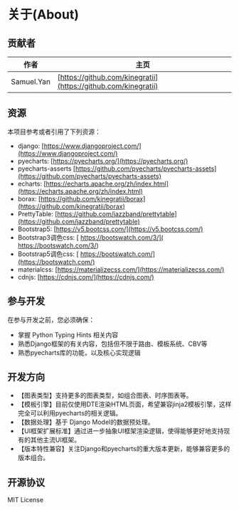 # 关于(About)

## 贡献者

| 作者 | 主页 |
| ---- | ---- |
| Samuel.Yan |  [https://github.com/kinegratii](https://github.com/kinegratii) |

## 资源

本项目参考或者引用了下列资源：

- django: [https://www.djangoproject.com/](https://www.djangoproject.com/)
- pyecharts: [https://pyecharts.org/](https://pyecharts.org/)
- pyecharts-asserts [https://github.com/pyecharts/pyecharts-assets](https://github.com/pyecharts/pyecharts-assets)
- echarts: [https://echarts.apache.org/zh/index.html](https://echarts.apache.org/zh/index.html)
- borax: [https://github.com/kinegratii/borax](https://github.com/kinegratii/borax)
- PrettyTable: [https://github.com/jazzband/prettytable](https://github.com/jazzband/prettytable)
- Bootstrap5: [https://v5.bootcss.com/](https://v5.bootcss.com/)
- Bootstrap3调色css: [ https://bootswatch.com/3/]( https://bootswatch.com/3/)
- Bootstrap5调色css: [ https://bootswatch.com/](https://bootswatch.com/)
- materialcss: [https://materializecss.com/](https://materializecss.com/)
- cdnjs: [https://cdnjs.com/](https://cdnjs.com/)

## 参与开发

在参与开发之前，您必须确保：

- 掌握 Python Typing Hints 相关内容
- 熟悉Django框架的有关内容，包括但不限于路由、模板系统、CBV等
- 熟悉pyecharts库的功能，以及核心实现逻辑

## 开发方向

- 【图表类型】支持更多的图表类型，如组合图表、时序图表等。
- 【模板引擎】目前仅使用DTE渲染HTML页面，希望兼容jinja2模板引擎，这样完全可以利用pyecharts的相关逻辑。
- 【数据处理】基于 Django Model的数据预处理。
- 【UI框架扩展标准】通过进一步抽象UI框架渲染逻辑，使得能够更好地支持现有的其他主流UI框架。
- 【版本特性兼容】关注Django和pyecharts的重大版本更新，能够兼容更多的版本组合。

## 开源协议

MIT License

